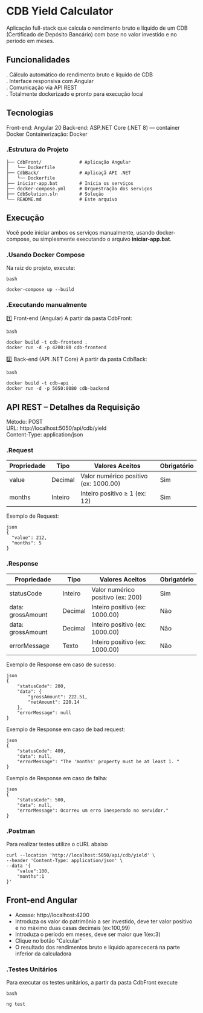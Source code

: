 # CDB Yield Calculator

Aplicação full-stack que calcula o rendimento bruto e líquido de um CDB (Certificado de Depósito Bancário) com base no valor investido e no período em meses.

## Funcionalidades

. Cálculo automático do rendimento bruto e líquido de CDB  
. Interface responsiva com Angular  
. Comunicação via API REST  
. Totalmente dockerizado e pronto para execução local  

## Tecnologias

Front-end: Angular 20
Back-end: ASP.NET Core (.NET 8) — container Docker
Containerização: Docker

### .Estrutura do Projeto  

```
├── CdbFront/              # Aplicação Angular
│   └── Dockerfile
├── CdbBack/               # Aplicaçã API .NET
│   └── Dockerfile
├── iniciar-app.bat        # Inicia os serviços
├── docker-compose.yml     # Orquestração dos serviços 
├── CdbSolution.sln        # Solução 
└── README.md              # Este arquivo
```

## Execução

Você pode iniciar ambos os serviços manualmente, usando docker-compose, ou simplesmente executando o arquivo **iniciar-app.bat**.

### .Usando Docker Compose

Na raiz do projeto, execute:

```
bash

docker-compose up --build
```

### .Executando manualmente

1️⃣ Front-end (Angular)
A partir da pasta CdbFront:

```
bash

docker build -t cdb-frontend .
docker run -d -p 4200:80 cdb-frontend
```

2️⃣ Back-end (API .NET Core)
A partir da pasta CdbBack:

```
bash

docker build -t cdb-api .
docker run -d -p 5050:8080 cdb-backend
```

## API REST – Detalhes da Requisição

Método: POST  
URL: http://localhost:5050/api/cdb/yield  
Content-Type: application/json  

### .Request   

|Propriedade|Tipo|Valores Aceitos|Obrigatório|
|---|---|---|---|
|value|Decimal|Valor numérico positivo (ex: 1000.00)|Sim|
|months|Inteiro|Inteiro positivo ≥ 1 (ex: 12)|Sim|

Exemplo de Request:
```
json
{
  "value": 212, 
  "months": 5 
}
```

### .Response
|Propriedade|Tipo|Valores Aceitos|Obrigatório|
|---|---|---|---|
|statusCode|Inteiro|Valor numérico positivo (ex: 200)|Sim|
|data: grossAmount|Decimal|Inteiro positivo (ex: 1000.00)|Não|
|data: grossAmount|Decimal|Inteiro positivo (ex: 1000.00)|Não|
|errorMessage|Texto|Inteiro positivo (ex: 1000.00)|Não|

Exemplo de Response em caso de sucesso:
```
json
{
    "statusCode": 200, 
    "data": {
        "grossAmount": 222.51, 
        "netAmount": 220.14 
    },
    "errorMessage": null
}
```
Exemplo de Response em caso de bad request:
```
json
{
    "statusCode": 400,
    "data": null,
    "errorMessage": "The 'months' property must be at least 1. "
}
```
Exemplo de Response em caso de falha:
```
json
{
    "statusCode": 500, 
    "data": null,
    "errorMessage": Ocorreu um erro inesperado no servidor."
}
```

### .Postman

Para realizar testes utilize o cURL abaixo
```
curl --location 'http://localhost:5050/api/cdb/yield' \
--header 'Content-Type: application/json' \
--data '{
    "value":100,
    "months":1
}'
```
## Front-end Angular

- Acesse: http://localhost:4200  
- Introduza os valor do patrimônio a ser investido, deve ter valor positivo e no máximo duas casas decimais (ex:100,99)  
- Introduza o período em meses, deve ser maior que 1(ex:3)  
- Clique no botão "Calcular"
- O resultado dos rendimentos bruto e líquido aparececerá na parte inferior da calculadora

### .Testes Unitários

Para executar os testes unitários, a partir da pasta CdbFront execute  

```
bash

ng test
```

